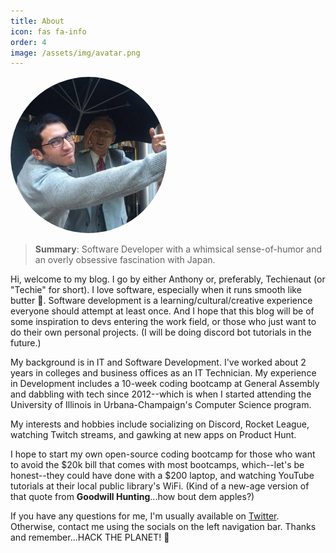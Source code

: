 ```yaml
---
title: About
icon: fas fa-info
order: 4
image: /assets/img/avatar.png
---
```


<img src="/assets/img/avatar.png" alt="Avatar" style="border-radius: 50%; width: 250px;">

> **Summary**: Software Developer with a whimsical sense-of-humor and an overly obsessive fascination with Japan.

Hi, welcome to my blog. I go by either Anthony or, preferably, Techienaut (or "Techie" for short). I love software, especially when it runs smooth like butter 🤤. Software development is a learning/cultural/creative experience everyone should attempt at least once. And I hope that this blog will be of some inspiration to devs entering the work field, or those who just want to do their own personal projects. (I will be doing discord bot tutorials in the future.)

My background is in IT and Software Development. I've worked about 2 years in colleges and business offices as an IT Technician. My experience in Development includes a 10-week coding bootcamp at General Assembly and dabbling with tech since 2012--which is when I started attending the University of Illinois in Urbana-Champaign's Computer Science program.

My interests and hobbies include socializing on Discord, Rocket League, watching Twitch streams, and gawking at new apps on Product Hunt.

I hope to start my own open-source coding bootcamp for those who want to avoid the $20k bill that comes with most bootcamps, which--let's be honest--they could have done with a $200 laptop, and watching YouTube tutorials at their local public library's WiFi. (Kind of a new-age version of that quote from **Goodwill Hunting**...how bout dem apples?)

If you have any questions for me, I'm usually available on [Twitter](https://twitter.com/Techienaut). Otherwise, contact me using the socials on the left navigation bar. Thanks and remember...HACK THE PLANET! 🌳
